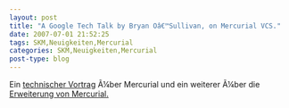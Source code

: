 ```yaml
---
layout: post
title: "A Google Tech Talk by Bryan Oâ€™Sullivan, on Mercurial VCS."
date: 2007-07-01 21:52:25
tags: SKM,Neuigkeiten,Mercurial
categories: SKM,Neuigkeiten,Mercurial
post-type: blog
---
```

Ein <a href="http://video.google.com/videoplay?docid=-7724296011317502612&hl=en">technischer Vortrag</a> Ã¼ber Mercurial und ein weiterer Ã¼ber die <a href="http://video.google.com/videoplay?docid=5037120727513519915">Erweiterung von Mercurial.

